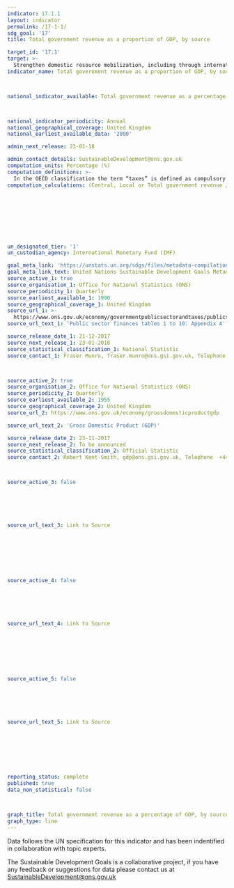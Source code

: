 ```yaml
---
indicator: 17.1.1
layout: indicator
permalink: /17-1-1/
sdg_goal: '17'
title: Total government revenue as a proportion of GDP, by source

target_id: '17.1'
target: >-
  Strengthen domestic resource mobilization, including through international support to developing countries, to improve domestic capacity for tax and other revenue collection
indicator_name: Total government revenue as a proportion of GDP, by source



national_indicator_available: Total government revenue as a percentage of GDP, by source



national_indicator_periodicity: Annual
national_geographical_coverage: United Kingdom
national_earliest_available_data: '2000'

admin_next_release: 23-01-18

admin_contact_details: SustainableDevelopment@ons.gov.uk
computation_units: Percentage (%)
computation_definitions: >-
  In the OECD classification the term “taxes” is defined as compulsory unrequited payments to general government. The definition of government follows that of the 2008 System of National Accounts (SNA). As disagregations of general government, central government here refers to the government of the United Kingdom and local government refers, collectivly, to the administration of counties or districts, with representatives elected by those who live there.
computation_calculations: (Central, Local or Total government revenue / GDP) * 100









un_designated_tier: '1'
un_custodian_agency: International Monetary Fund (IMF)

goal_meta_link: 'https://unstats.un.org/sdgs/files/metadata-compilation/Metadata-Goal-17.pdf'
goal_meta_link_text: United Nations Sustainable Development Goals Metadata (PDF 469 KB)
source_active_1: true
source_organisation_1: Office for National Statistics (ONS)
source_periodicity_1: Quarterly
source_earliest_available_1: 1990
source_geographical_coverage_1: United Kingdom
source_url_1: >-
  https://www.ons.gov.uk/economy/governmentpublicsectorandtaxes/publicsectorfinance/datasets/publicsectorfinancesappendixatables110
source_url_text_1: 'Public sector finances tables 1 to 10: Appendix A'

source_release_date_1: 21-12-2017
source_next_release_1: 23-01-2018
source_statistical_classification_1: National Statistic
source_contact_1: Fraser Munro, fraser.munro@ons.gsi.gov.uk, Telephone +44 (0)1633 456402



source_active_2: true
source_organisation_2: Office for National Statistics (ONS)
source_periodicity_2: Quarterly
source_earliest_available_2: 1955
source_geographical_coverage_2: United Kingdom
source_url_2: https://www.ons.gov.uk/economy/grossdomesticproductgdp

source_url_text_2: 'Gross Domestic Product (GDP)'

source_release_date_2: 23-11-2017
source_next_release_2: To be announced
source_statistical_classification_2: Official Statistic
source_contact_2: Robert Kent-Smith, gdp@ons.gsi.gov.uk, Telephone  +44(0)1633 651618



source_active_3: false






source_url_text_3: Link to Source








source_active_4: false






source_url_text_4: Link to Source








source_active_5: false






source_url_text_5: Link to Source








reporting_status: complete
published: true
data_non_statistical: false



graph_title: Total government revenue as a percentage of GDP, by source
graph_type: line
---
```

Data follows the UN specification for this indicator and has been indentified in collaboration with topic experts.
  
The Sustainable Development Goals is a collaborative project, if you have any feedback or suggestions for data please contact us at <SustainableDevelopment@ons.gov.uk>


